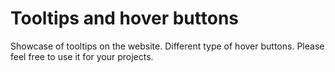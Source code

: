 # Tooltips and hover buttons
Showcase of tooltips on the website.
Different type of hover buttons.
Please feel free to use it for your projects.
